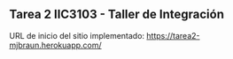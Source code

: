 ## Tarea 2 IIC3103 - Taller de Integración
URL de inicio del sitio implementado: https://tarea2-mjbraun.herokuapp.com/